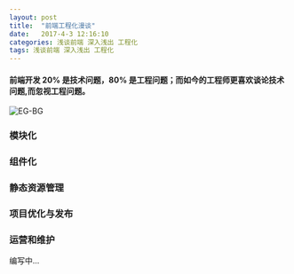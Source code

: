 ```yaml
---
layout: post
title:  "前端工程化漫谈"
date:   2017-4-3 12:16:10
categories: 浅谈前端 深入浅出 工程化 
tags: 浅谈前端 深入浅出 工程化
---
```

#### 前端开发 20% 是技术问题，80% 是工程问题；而如今的工程师更喜欢谈论技术问题,而忽视工程问题。

![EG-BG](https://i.imgur.com/0St4gZ5.jpg)

### 模块化

### 组件化

### 静态资源管理

### 项目优化与发布

### 运营和维护

编写中...